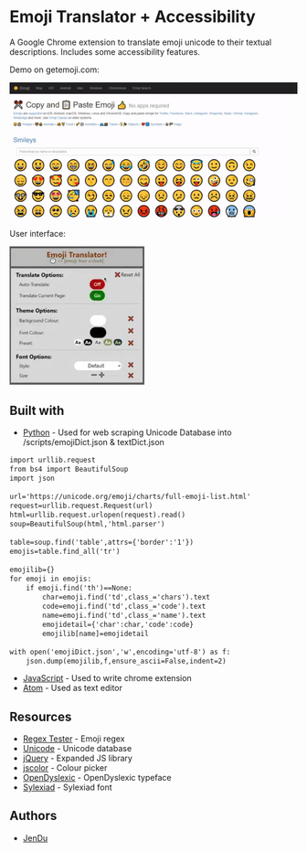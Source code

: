 # Emoji Translator + Accessibility
A Google Chrome extension to translate emoji unicode to their textual descriptions. Includes some accessibility features.

Demo on getemoji.com:

![Translation functionality demo on getemoji.com](/img/demo.gif)


User interface:

![Popup panel user interface](/img/ui.gif)

## Built with
* [Python](https://www.python.org/) - Used for web scraping Unicode Database into /scripts/emojiDict.json & textDict.json
```
import urllib.request
from bs4 import BeautifulSoup
import json

url='https://unicode.org/emoji/charts/full-emoji-list.html'
request=urllib.request.Request(url)
html=urllib.request.urlopen(request).read()
soup=BeautifulSoup(html,'html.parser')

table=soup.find('table',attrs={'border':'1'})
emojis=table.find_all('tr')

emojilib={}
for emoji in emojis:
	if emoji.find('th')==None:
		char=emoji.find('td',class_='chars').text
		code=emoji.find('td',class_='code').text
		name=emoji.find('td',class_='name').text
		emojidetail={'char':char,'code':code}
		emojilib[name]=emojidetail

with open('emojiDict.json','w',encoding='utf-8') as f:
    json.dump(emojilib,f,ensure_ascii=False,indent=2)
```
* [JavaScript](https://www.javascript.com/) - Used to write chrome extension
* [Atom](https://atom.io/) - Used as text editor

## Resources
* [Regex Tester](https://www.regextester.com/106421) - Emoji regex
* [Unicode](https://unicode.org/emoji/charts/full-emoji-list.html) - Unicode database
* [jQuery](https://jquery.com/) - Expanded JS library
* [jscolor](http://jscolor.com/) - Colour picker
* [OpenDyslexic](https://opendyslexic.org/) - OpenDyslexic typeface
* [Sylexiad](https://www.sylexiad.com/) - Sylexiad font

## Authors
* [JenDu](https://github.com/jendu)
